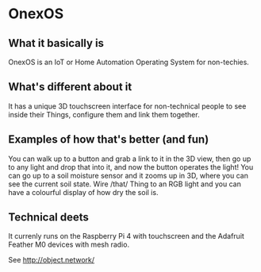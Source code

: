 
# OnexOS

## What it basically is

OnexOS is an IoT or Home Automation Operating System for non-techies.


## What's different about it

It has a unique 3D touchscreen interface for non-technical people to see inside their
Things, configure them and link them together.


## Examples of how that's better (and fun)

You can walk up to a button and grab a link to it in the 3D view, then go up
to any light and drop that into it, and now the button operates the light! You can go
up to a soil moisture sensor and it zooms up in 3D, where you can see the current soil
state. Wire /that/ Thing to an RGB light and you can have a colourful display of how
dry the soil is.


## Technical deets

It currenly runs on the Raspberry Pi 4 with touchscreen and the Adafruit Feather M0
devices with mesh radio.

See http://object.network/


